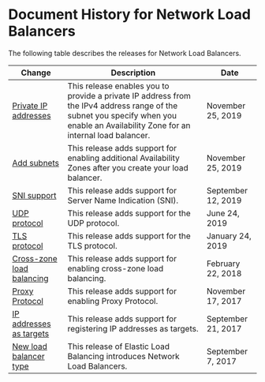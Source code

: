 # Document History for Network Load Balancers<a name="doc-history"></a>

The following table describes the releases for Network Load Balancers\.

| Change | Description | Date | 
| --- |--- |--- |
| [Private IP addresses](#doc-history) | This release enables you to provide a private IP address from the IPv4 address range of the subnet you specify when you enable an Availability Zone for an internal load balancer\. | November 25, 2019 | 
| [Add subnets](#doc-history) | This release adds support for enabling additional Availability Zones after you create your load balancer\. | November 25, 2019 | 
| [SNI support](https://docs.aws.amazon.com/elasticloadbalancing/latest/network/create-tls-listener.html#sni-certificate-list) | This release adds support for Server Name Indication \(SNI\)\. | September 12, 2019 | 
| [UDP protocol](#doc-history) | This release adds support for the UDP protocol\. | June 24, 2019 | 
| [TLS protocol](https://docs.aws.amazon.com/elasticloadbalancing/latest/network/create-tls-listener.html) | This release adds support for the TLS protocol\. | January 24, 2019 | 
| [Cross\-zone load balancing](#doc-history) | This release adds support for enabling cross\-zone load balancing\. | February 22, 2018 | 
| [Proxy Protocol](https://docs.aws.amazon.com/elasticloadbalancing/latest/network/load-balancer-target-groups.html#proxy-protocol) | This release adds support for enabling Proxy Protocol\. | November 17, 2017 | 
| [IP addresses as targets](https://docs.aws.amazon.com/elasticloadbalancing/latest/network/load-balancer-target-groups.html#target-type) | This release adds support for registering IP addresses as targets\. | September 21, 2017 | 
| [New load balancer type](#doc-history) | This release of Elastic Load Balancing introduces Network Load Balancers\. | September 7, 2017 | 
